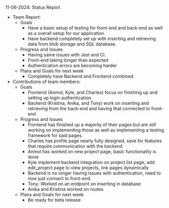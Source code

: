 11-06-2024: Status Report

- Team Report:
  - Goals
    - Have a basic setup of testing for front-end and back-end as well as a overall setup for our application.
    - Have backend completely set up with inserting and retrieving data from blob storage and SQL database.
  - Progress and Issues
    - Having same issues with Jest and CI.
    - Front-end taking longer than expected
    - Authentication errors are becoming harder 
  - Plans and Goals for next week
    - Completely have Backend and Frontend combined.
- Contributions of team members:
  - Goals
    - Frontend (Anmol, Kyle, and Charles) focus on finishing up and setting up login authentication.
    - Backend (Kristina, Anika, and Tony) work on inserting and retrieving from the back-end and having that connected to front-end
  - Progress and Issues
    - Frontend has finished up a majority of their pages but are still working on implementing those as well as implementing a testing framework for said pages.
    - Charles has profile page nearly fully designed, save for features that require communication with the backend
    - Anmol has worked on new project page, basic functionality is done
    - Kyle implement backend integration on project list page, add edit_project page to view projects, link pages dynamically
    - Backend is no longer having issues with authentication, need to now just connect to front-end.
    - Tony: Worked on an endpoint on inserting in database
    - Anika and Kristina worked on routes
  - Plans and Goals for next week
    - Be ready for beta release
